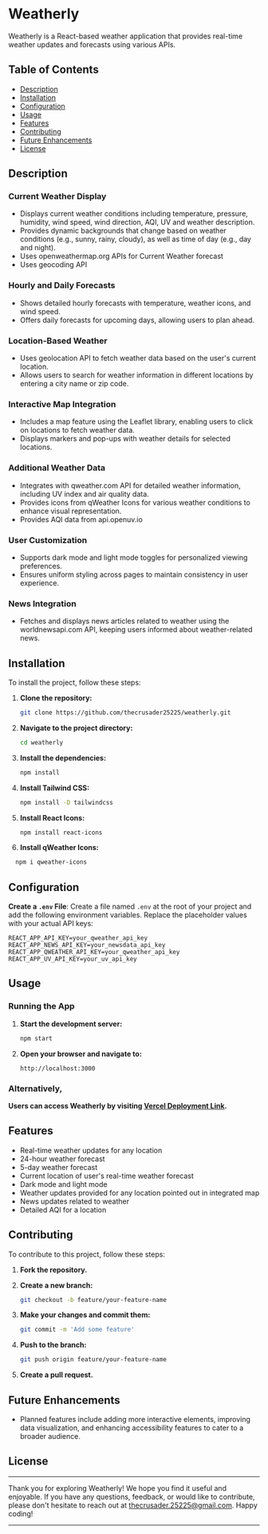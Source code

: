 # Weatherly

Weatherly is a React-based weather application that provides real-time weather updates and forecasts using various APIs.


## Table of Contents

- [Description](#description)
- [Installation](#installation)
- [Configuration](#configuration)
- [Usage](#usage)
- [Features](#features)
- [Contributing](#contributing)
- [Future Enhancements](#future-enhancements)
- [License](#license)


## Description

### Current Weather Display
- Displays current weather conditions including temperature, pressure, humidity, wind speed, wind direction, AQI, UV and weather description.
- Provides dynamic backgrounds that change based on weather conditions (e.g., sunny, rainy, cloudy), as well as time of day (e.g., day and night).
- Uses openweathermap.org APIs for Current Weather forecast
- Uses geocoding API 

### Hourly and Daily Forecasts
- Shows detailed hourly forecasts with temperature, weather icons, and wind speed.
- Offers daily forecasts for upcoming days, allowing users to plan ahead.

### Location-Based Weather
- Uses geolocation API to fetch weather data based on the user's current location.
- Allows users to search for weather information in different locations by entering a city name or zip code.

### Interactive Map Integration
- Includes a map feature using the Leaflet library, enabling users to click on locations to fetch weather data.
- Displays markers and pop-ups with weather details for selected locations.

### Additional Weather Data
- Integrates with qweather.com API for detailed weather information, including UV index and air quality data.
- Provides icons from qWeather Icons for various weather conditions to enhance visual representation.
- Provides AQI data from api.openuv.io

### User Customization
- Supports dark mode and light mode toggles for personalized viewing preferences.
- Ensures uniform styling across pages to maintain consistency in user experience.

### News Integration
- Fetches and displays news articles related to weather using the worldnewsapi.com API, keeping users informed about weather-related news.


## Installation

To install the project, follow these steps:

1. **Clone the repository:**
   ```sh
   git clone https://github.com/thecrusader25225/weatherly.git
   ```
2. **Navigate to the project directory:**

    ```sh
    cd weatherly
    ```

3. **Install the dependencies:**

    ```sh
    npm install
    ```

4. **Install Tailwind CSS:**

    ```sh
    npm install -D tailwindcss
    ```

5. **Install React Icons:**

    ```sh
    npm install react-icons
    ```

6. **Install qWeather Icons:**
  ```sh
    npm i qweather-icons
  ```


## Configuration

 **Create a `.env` File**:
   Create a file named `.env` at the root of your project and add the following environment variables. Replace the placeholder values with your actual API keys:

   ```plaintext
   REACT_APP_API_KEY=your_qweather_api_key
   REACT_APP_NEWS_API_KEY=your_newsdata_api_key
   REACT_APP_QWEATHER_API_KEY=your_qweather_api_key
   REACT_APP_UV_API_KEY=your_uv_api_key
   ```


## Usage

### Running the App

1. **Start the development server:**

    ```sh
    npm start
    ```

2. **Open your browser and navigate to:**

    ```
    http://localhost:3000
    ```

### Alternatively,

**Users can access Weatherly by visiting [Vercel Deployment Link](https://weatherly-theta.vercel.app/).**
    

## Features

- Real-time weather updates for any location 
- 24-hour weather forecast
- 5-day weather forecast
- Current location of user's real-time weather forecast 
- Dark mode and light mode
- Weather updates provided for any location pointed out in integrated map
- News updates related to weather
- Detailed AQI for a location


## Contributing

To contribute to this project, follow these steps:

1. **Fork the repository.**

2. **Create a new branch:**

    ```bash
    git checkout -b feature/your-feature-name
    ```

3. **Make your changes and commit them:**

    ```bash
    git commit -m 'Add some feature'
    ```

4. **Push to the branch:**

    ```bash
    git push origin feature/your-feature-name
    ```

5. **Create a pull request.**


## Future Enhancements

- Planned features include adding more interactive elements, improving data visualization, and enhancing accessibility features to cater to a broader audience.


## License


---

Thank you for exploring Weatherly! We hope you find it useful and enjoyable. If you have any questions, feedback, or would like to contribute, please don't hesitate to reach out at [thecrusader.25225@gmail.com](mailto:thecrusader.25225@gmail.com). Happy coding!

---

